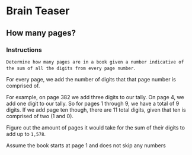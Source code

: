 # Brain Teaser

## How many pages?

### Instructions

`Determine how many pages are in a book given a number indicative of the sum of all the digits from every page number`.

For every page, we add the number of digits that that page number is comprised of. 

For example, on page 382 we add three digits to our tally. On page 4, we add one digit to our tally. So for pages 1 through 9, we have a total of 9 digits. If we add page ten though, there are 11 total digits, given that ten is comprised of two (1 and 0).

Figure out the amount of pages it would take for the sum of their digits to add up to `1,578`.

Assume the book starts at page 1 and does not skip any numbers